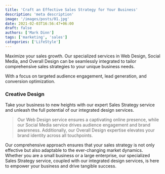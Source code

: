 ```yaml
---
title: 'Craft an Effective Sales Strategy for Your Business'
description: 'meta description'
image: '/images/posts/01.jpg'
date: 2021-02-03T16:56:47+06:00
draft: false
authors: ['Mark Dinn']
tags: ['marketing', 'sales']
categories: ['LifeStyle']
---
```


Maximize your sales growth. Our specialized services in Web Design, Social Media, and Overall Design can be seamlessly integrated to tailor comprehensive sales strategies to your unique business needs.

With a focus on targeted audience engagement, lead generation, and conversion optimization.

### Creative Design

Take your business to new heights with our expert Sales Strategy service and unleash the full potential of our integrated design services.

> Our Web Design service ensures a captivating online presence, while our Social Media service drives audience engagement and brand awareness. Additionally, our Overall Design expertise elevates your brand identity across all touchpoints.

Our comprehensive approach ensures that your sales strategy is not only effective but also adaptable to the ever-changing market dynamics. Whether you are a small business or a large enterprise, our specialized Sales Strategy service, coupled with our integrated design services, is here to empower your business and drive tangible success.
